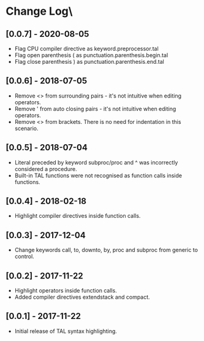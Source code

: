 # Change Log\
## [0.0.7] - 2020-08-05
- Flag CPU compiler directive as keyword.preprocessor.tal
- Flag open parenthesis ( as punctuation.parenthesis.begin.tal
- Flag close parenthesis ) as punctuation.parenthesis.end.tal

## [0.0.6] - 2018-07-05
- Remove <> from surrounding pairs - it's not intuitive when editing operators.
- Remove ' from auto closing pairs - it's not intuitive when editing operators.
- Remove <> from brackets. There is no need for indentation in this scenario.


## [0.0.5] - 2018-07-04
- Literal preceded by keyword subproc/proc and ^ was incorrectly considered a procedure.
- Built-in TAL functions were not recognised as function calls inside functions.

## [0.0.4] - 2018-02-18
- Highlight compiler directives inside function calls.

## [0.0.3] - 2017-12-04
- Change keywords call, to, downto, by, proc and subproc from generic to control.

## [0.0.2] - 2017-11-22
- Highlight operators inside function calls.
- Added compiler directives extendstack and compact.

## [0.0.1] - 2017-11-22
- Initial release of TAL syntax highlighting.